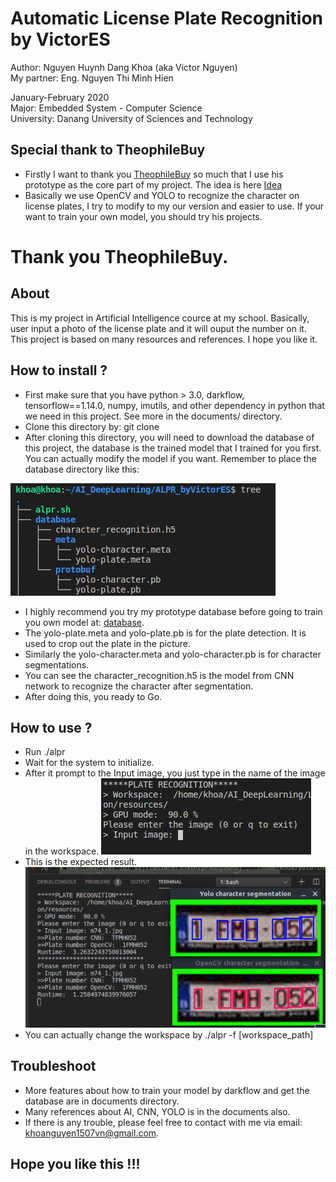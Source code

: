 # Automatic License Plate Recognition by VictorES
Author: Nguyen Huynh Dang Khoa (aka Victor Nguyen)  
My partner: Eng. Nguyen Thi Minh Hien  

January-February 2020  
Major: Embedded System - Computer Science  
University: Danang University of Sciences and Technology  
## Special thank to TheophileBuy
- Firstly I want to thank you [TheophileBuy](https://github.com/TheophileBuy) so much that I use his prototype as the core part of my project. The idea is here [Idea](https://medium.com/@theophilebuyssens/license-plate-recognition-using-opencv-yolo-and-keras-f5bfe03afc65) 
- Basically we use OpenCV and YOLO to recognize the character on license plates, I try to modify to my our version and easier to use. If your want to train your own model, you should try his projects.  
# Thank you TheophileBuy.

## About
This is my project in Artificial Intelligence cource at my school. Basically, user input a photo of the license plate and it will ouput the number on it. This project is based on many resources and references. I hope you like it.
## How to install ?
- First make sure that you have python > 3.0, darkflow, tensorflow==1.14.0, numpy, imutils, and other dependency in python that we need in this project. See more in the documents/ directory.  
- Clone this directory by: git clone  
- After cloning this directory, you will need to download the database of this project, the database is the trained model that I trained for you first. You can actually modify the model if you want. Remember to place the database directory like this:


![database_image](examples/database_setting.png)  
- I highly recommend you try my prototype database before going to train you own model at: [database](https://drive.google.com/drive/folders/1bmnd39-tHje1BAu_Dkwxe0WCu3RFsOC7?usp=sharing).  
- The yolo-plate.meta and yolo-plate.pb is for the plate detection. It is used to crop out the plate in the picture.
- Similarly the yolo-character.meta and yolo-character.pb is for character segmentations.  
- You can see the character_recognition.h5 is the model from CNN network to recognize the character after segmentation.  
- After doing this, you ready to Go.

## How to use ?
- Run ./alpr
- Wait for the system to initialize. 
- After it prompt to the Input image, you just type in the name of the image in the workspace.
![ready](examples/ready.png)
- This is the expected result.
![result](examples/result.png)
- You can actually change the workspace by ./alpr -f [workspace_path]  

## Troubleshoot
- More features about how to train your model by darkflow and get the database are in documents directory.
- Many references about AI, CNN, YOLO is in the documents also.
- If there is any trouble, please feel free to contact with me via email: khoanguyen1507vn@gmail.com.

## Hope you like this !!!

